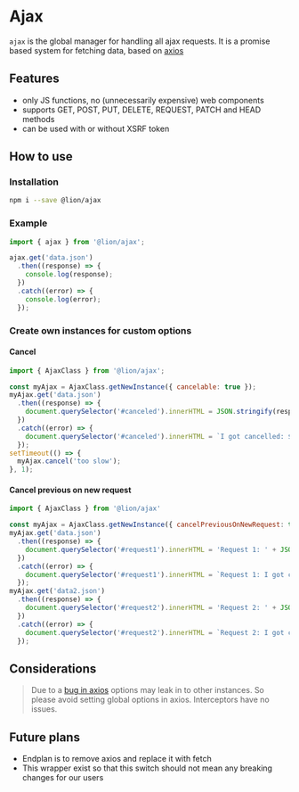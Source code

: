 # Ajax

[//]: # (AUTO INSERT HEADER PREPUBLISH)

`ajax` is the global manager for handling all ajax requests.
It is a promise based system for fetching data, based on [axios](https://github.com/axios/axios)

## Features
- only JS functions, no (unnecessarily expensive) web components
- supports GET, POST, PUT, DELETE, REQUEST, PATCH and HEAD methods
- can be used with or without XSRF token


## How to use

### Installation
```sh
npm i --save @lion/ajax
```

### Example
```js
import { ajax } from '@lion/ajax';

ajax.get('data.json')
  .then((response) => {
    console.log(response);
  })
  .catch((error) => {
    console.log(error);
  });
```

### Create own instances for custom options

#### Cancel
```js
import { AjaxClass } from '@lion/ajax';

const myAjax = AjaxClass.getNewInstance({ cancelable: true });
myAjax.get('data.json')
  .then((response) => {
    document.querySelector('#canceled').innerHTML = JSON.stringify(response.data);
  })
  .catch((error) => {
    document.querySelector('#canceled').innerHTML = `I got cancelled: ${error.message}`;
  });
setTimeout(() => {
  myAjax.cancel('too slow');
}, 1);
```

#### Cancel previous on new request
```js
import { AjaxClass } from '@lion/ajax'

const myAjax = AjaxClass.getNewInstance({ cancelPreviousOnNewRequest: true });
myAjax.get('data.json')
  .then((response) => {
    document.querySelector('#request1').innerHTML = 'Request 1: ' + JSON.stringify(response.data);
  })
  .catch((error) => {
    document.querySelector('#request1').innerHTML = `Request 1: I got cancelled: ${error.message}`;
  });
myAjax.get('data2.json')
  .then((response) => {
    document.querySelector('#request2').innerHTML = 'Request 2: ' + JSON.stringify(response.data);
  })
  .catch((error) => {
    document.querySelector('#request2').innerHTML = `Request 2: I got cancelled: ${error.message}`;
  });
```

## Considerations

> Due to a [bug in axios](https://github.com/axios/axios/issues/385) options may leak in to other instances. So please avoid setting global options in axios. Interceptors have no issues.

## Future plans

- Endplan is to remove axios and replace it with fetch
- This wrapper exist so that this switch should not mean any breaking changes for our users
